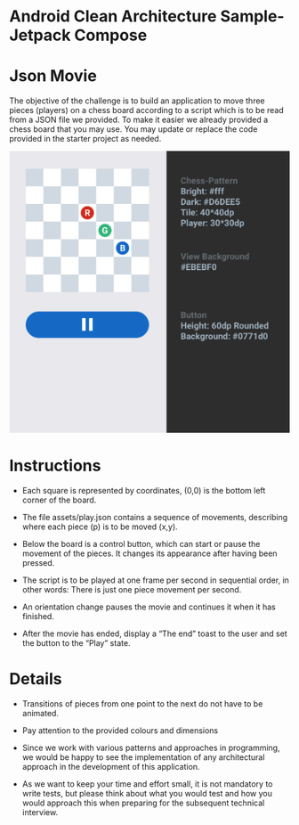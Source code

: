 # Android Clean Architecture Sample- Jetpack Compose

# Json Movie

The objective of the challenge is to build an application to move three pieces (players) on a chess
board according to a script which is to be read from a JSON file we provided. To make it easier we
already provided a chess board that you may use. You may update or replace the code provided in the
starter project as needed.

![chessboard](.img/chessboard.png)

# Instructions

- Each square is represented by coordinates, (0,0) is the bottom left corner of the board.

- The file assets/play.json contains a sequence of movements, describing where each piece (p) is to
  be moved (x,y).

- Below the board is a control button, which can start or pause the movement of the pieces. It
  changes its appearance after having been pressed.

- The script is to be played at one frame per second in sequential order, in other words: There is
  just one piece movement per second.

- An orientation change pauses the movie and continues it when it has finished.

- After the movie has ended, display a “The end” toast to the user and set the button to the “Play”
  state.

# Details

- Transitions of pieces from one point to the next do not have to be animated.

- Pay attention to the provided colours and dimensions

- Since we work with various patterns and approaches in programming, we would be happy to see the
  implementation of any architectural approach in the development of this application.

- As we want to keep your time and effort small, it is not mandatory to write tests, but please
  think about what you would test and how you would approach this when preparing for the subsequent
  technical interview.